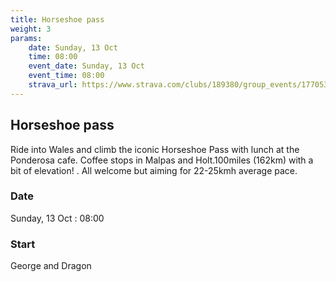 ```yaml
---
title: Horseshoe pass
weight: 3
params:
    date: Sunday, 13 Oct
    time: 08:00
    event_date: Sunday, 13 Oct
    event_time: 08:00
    strava_url: https://www.strava.com/clubs/189380/group_events/1770537
---
```


## Horseshoe pass 

Ride into Wales and climb the iconic Horseshoe Pass with lunch at the Ponderosa cafe. Coffee stops in Malpas and Holt.100miles (162km) with  a bit of elevation! . All welcome but aiming for 22-25kmh average pace. 

### Date

Sunday, 13 Oct : 08:00

### Start

George and Dragon


